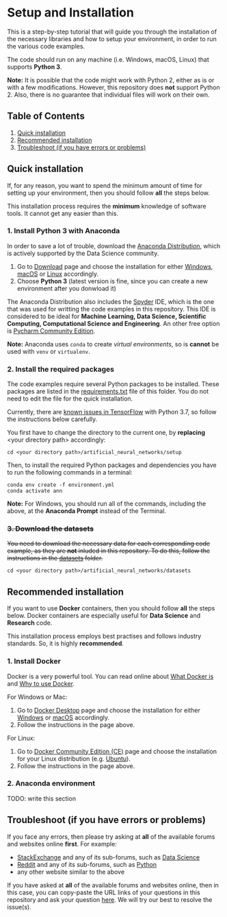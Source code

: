 # Setup and Installation

This is a step-by-step tutorial that will guide you through the installation of the necessary libraries and how to setup your environment, in order to run the various code examples.

The code should run on any machine (i.e. Windows, macOS, Linux) that supports __Python 3__.

__Note:__ It is possible that the code might work with Python 2, either as is or with a few modifications. However, this repository does __not__ support Python 2. Also, there is no guarantee that individual files will work on their own.

## Table of Contents

1. [Quick installation](#quick-installation)
1. [Recommended installation](#recommended-installation)
1. [Troubleshoot (if you have errors or problems)](#troubleshoot-if-you-have-errors-or-problems)

## Quick installation

If, for any reason, you want to spend the minimum amount of time for setting up your environment, then you should follow __all__ the steps below.

This installation process requires the __minimum__ knowledge of software tools. It cannot get any easier than this.

### 1. Install Python 3 with Anaconda

In order to save a lot of trouble, download the [Anaconda Distribution](https://www.anaconda.com/distribution/), which is actively supported by the Data Science community.

1. Go to [Download](https://www.anaconda.com/download/) page and choose the installation for either [Windows](https://www.anaconda.com/download/#windows), [macOS](https://www.anaconda.com/download/#macos) or [Linux](https://www.anaconda.com/download/#linux) accordingly.
1. Choose __Python 3__ (latest version is fine, since you can create a new environment after you donwload it)

The Anaconda Distribution also includes the [Spyder](https://www.spyder-ide.org/) IDE, which is the one that was used for writting the code examples in this repository. This IDE is considered to be ideal for __Machine Learning, Data Science, Scientific Computing, Computational Science and Engineering__. An other free option is [Pycharm Community Edition](https://www.jetbrains.com/pycharm/download/).

__Note:__ Anaconda uses ``conda`` to create _virtual environments_, so is __cannot__ be used with ``venv`` or ``virtualenv``.

### 2. Install the required packages

The code examples require several Python packages to be installed. These packages are listed in the 
[requirements.txt](requirements.txt) file of this folder. You do not need to edit the file for the quick installation.

Currently, there are [known issues in TensorFlow](https://github.com/tensorflow/tensorflow/issues/20444) with Python 3.7, so follow the instructions below carefully.

You first have to change the directory to the current one, by __replacing__ \<your directory path> accordingly:

    cd <your directory path>/artificial_neural_networks/setup

Then, to install the required Python packages and dependencies you have to run the following commands in a terminal:

    conda env create -f environment.yml
    conda activate ann
    
__Note:__ For Windows, you should run all of the commands, including the above, at the __Anaconda Prompt__ instead of the Terminal.

### ~~3. Download the datasets~~

~~You need to download the necessary data for each corresponding code example, as they are __not__ inluded in this repository. To do this, follow the instructions in the [datasets](../datasets) folder.~~

    cd <your directory path>/artificial_neural_networks/datasets

## Recommended installation

If you want to use __Docker__ containers, then you should follow __all__ the steps below. Docker containers are especially useful for __Data Science__ and __Research__ code.

This installation process employs best practises and follows industry standards. So, it is highly __recommended__.

### 1. Install Docker

Docker is a very powerful tool. You can read online about [What Docker is](https://opensource.com/resources/what-docker) and [Why to use Docker](https://www.linode.com/docs/applications/containers/when-and-why-to-use-docker/).

For Windows or Mac:

1. Go to [Docker Desktop](https://www.docker.com/products/docker-desktop) page and choose the installation for either [Windows](https://store.docker.com/editions/community/docker-ce-desktop-windows) or [macOS](https://store.docker.com/editions/community/docker-ce-desktop-mac) accordingly.
1. Follow the instructions in the page above.

For Linux:

1. Go to [Docker Community Edition (CE)](https://docs.docker.com/install/) page and choose the installation for your Linux distribution (e.g. [Ubuntu](https://docs.docker.com/install/linux/docker-ce/ubuntu/)).
1. Follow the instructions in the page above.

### 2. Anaconda environment



TODO: write this section



## Troubleshoot (if you have errors or problems)

If you face any errors, then please try asking at __all__ of the available forums and websites online __first__. For example:
- [StackExchange](https://stackexchange.com/) and any of its sub-forums, such as [Data Science](https://datascience.stackexchange.com/)
- [Reddit](https://www.reddit.com/) and any of its sub-forums, such as [Python](https://www.reddit.com/r/Python/)
- any other website similar to the above

If you have asked at __all__ of the available forums and websites online, then in this case, you can copy-paste the URL links of your questions in this repository and ask your question [here](https://github.com/kourouklides/artificial_neural_networks/issues). We will try our best to resolve the issue(s).

